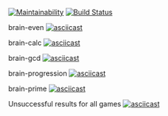 [![Maintainability](https://api.codeclimate.com/v1/badges/2397c5ab0318ec7d8905/maintainability)](https://codeclimate.com/github/vinogrartati/php-project-lvl1/maintainability) [![Build Status](https://travis-ci.org/vinogrartati/php-project-lvl1.svg?branch=master)](https://travis-ci.org/vinogrartati/php-project-lvl1)

brain-even
[![asciicast](https://asciinema.org/a/269767.png)](https://asciinema.org/a/269767)

brain-calc
[![asciicast](https://asciinema.org/a/269769.png)](https://asciinema.org/a/269769)

brain-gcd
[![asciicast](https://asciinema.org/a/270394.png)](https://asciinema.org/a/270394)

brain-progression
[![asciicast](https://asciinema.org/a/270453.png)](https://asciinema.org/a/270453)

brain-prime
[![asciicast](https://asciinema.org/a/270464.png)](https://asciinema.org/a/270464)

Unsuccessful results for all games
[![asciicast](https://asciinema.org/a/270570.png)](https://asciinema.org/a/270570)
